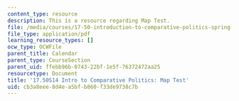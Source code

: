 ```yaml
---
content_type: resource
description: This is a resource regarding Map Test.
file: /media/courses/17-50-introduction-to-comparative-politics-spring-2014/cb3a8eee8d4ea5bfb860f33de9738c7b_MIT17_50S14_Map_Test.pdf
file_type: application/pdf
learning_resource_types: []
ocw_type: OCWFile
parent_title: Calendar
parent_type: CourseSection
parent_uid: ffebb96b-0743-22bf-1e5f-76372472aa25
resourcetype: Document
title: '17.50S14 Intro to Comparative Politics: Map Test'
uid: cb3a8eee-8d4e-a5bf-b860-f33de9738c7b
---
```

